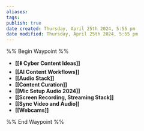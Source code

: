 ```yaml
---
aliases: 
tags: 
publish: true
date created: Thursday, April 25th 2024, 5:55 pm
date modified: Thursday, April 25th 2024, 5:55 pm
---
```

%% Begin Waypoint %%
- **[[⬇️ Cyber Content Ideas]]**
- **[[AI Content Workflows]]**
- **[[Audio Stack]]**
- **[[Content Curation]]**
- **[[Mic Setup Audio 2024]]**
- **[[Screen Recording, Streaming Stack]]**
- **[[Sync Video and Audio]]**
- **[[Webcams]]**

%% End Waypoint %%